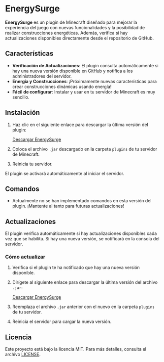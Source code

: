 # EnergySurge

**EnergySurge** es un plugin de Minecraft diseñado para mejorar la experiencia del juego con nuevas funcionalidades y la posibilidad de realizar construcciones energéticas. Además, verifica si hay actualizaciones disponibles directamente desde el repositorio de GitHub.

## Características

- **Verificación de Actualizaciones**: El plugin consulta automáticamente si hay una nueva versión disponible en GitHub y notifica a los administradores del servidor.
- **Energía y Construcciones**: ¡Próximamente nuevas características para crear construcciones dinámicas usando energía!
- **Fácil de configurar**: Instalar y usar en tu servidor de Minecraft es muy sencillo.

## Instalación

1. Haz clic en el siguiente enlace para descargar la última versión del plugin:

   [Descargar EnergySurge]([https://github.com/tu_usuario/energy-surge/releases/latest/download/EnergySurge.jar](https://github.com/MUCHACHO1145/EnergySurge/tree/main/releases/latest/download/EnergySurge.jar))

2. Coloca el archivo `.jar` descargado en la carpeta `plugins` de tu servidor de Minecraft.
3. Reinicia tu servidor.

El plugin se activará automáticamente al iniciar el servidor.

## Comandos

- Actualmente no se han implementado comandos en esta versión del plugin. ¡Mantente al tanto para futuras actualizaciones!

## Actualizaciones

El plugin verifica automáticamente si hay actualizaciones disponibles cada vez que se habilita. Si hay una nueva versión, se notificará en la consola del servidor.

### Cómo actualizar

1. Verifica si el plugin te ha notificado que hay una nueva versión disponible.
2. Dirígete al siguiente enlace para descargar la última versión del archivo `.jar`:

   [Descargar EnergySurge]([https://github.com/tu_usuario/energy-surge/releases/latest/download/EnergySurge.jar](https://github.com/MUCHACHO1145/EnergySurge/tree/main/releases/latest/download/EnergySurge.jar))

3. Reemplaza el archivo `.jar` anterior con el nuevo en la carpeta `plugins` de tu servidor.
4. Reinicia el servidor para cargar la nueva versión.

## Licencia

Este proyecto está bajo la licencia MIT. Para más detalles, consulta el archivo [LICENSE](LICENSE).
